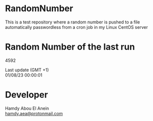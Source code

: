 # RandomNumber    
This is a test repository where a random number is pushed to a file automatically passwordless from a cron job in my Linux CentOS server    
# Random Number of the last run   
4592
      
Last update (GMT +1)    
01/08/23 00:00:01
# Developer    
Hamdy Abou El Anein   
hamdy.aea@protonmail.com
